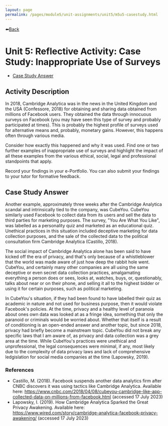 ```yaml
---
layout: page
permalink: /pages/module5/unit-assignments/unit5/m5u5-casestudy.html
---
```


⬅️[Back](/pages/module5/unit-assignments/unit5/m5u5.html)

# Unit 5: Reflective Activity: Case Study: Inappropriate Use of Surveys

-  [Case Study Answer](#case-study-answer)

## Activity Description

In 2018, Cambridge Analytica was in the news in the United Kingdom and the USA (Confessore, 2018) for obtaining and sharing data obtained from millions of Facebook users. They obtained the data through innocuous surveys on Facebook (you may have seen this type of survey and probably participated at times). This is probably the highest profile of surveys used for alternative means and, probably, monetary gains. However, this happens often through various media.

Consider how exactly this happened and why it was used. Find one or two further examples of inappropriate use of surveys and highlight the impact of all these examples from the various ethical, social, legal and professional standpoints that apply.

Record your findings in your e-Portfolio. You can also submit your findings to your tutor for formative feedback.

## Case Study Answer

Another example, approximately three weeks after the Cambridge Analytica scandal and intrinsically tied to the company, was CubeYou. CubeYou similarly used Facebook to collect data from its users and sell the data to third parties for marketing purposes. The survey, "You Are What You Like", was labelled as a personality quiz and marketed as an educational quiz. Unethical practices in this situation included deceptive marketing for data collection purposes, and the sale of the collected data to the political consultation firm Cambridge Analytica (Castillo, 2018).

The social impact of Cambridge Analytica alone has been said to have kicked off the era of privacy, and that's only because of a whistleblower that the world was made aware of just how deep the rabbit hole went. CubeYou, and certainly many other companies are all using the same deceptive or even secret data collection practices, amalgamating everything a person does or sees, looks at, watches, buys, or, questionably, talks about near or on their phone, and selling it all to the highest bidder or using it for certain purposes, such as political marketing.

In CubeYou's situation, if they had been found to have labelled their quiz as academic in nature and not used for business purpose, then it would violate Facebook's policies. At the time, privacy and a healthy level of paranoia about ones own data was looked at as a fringe idea, something that only the paranoid or criminals would be worried about. Whether that itself is a result of conditioning is an open-ended answer and another topic, but since 2018, privacy had briefly become a mainstream topic. CubeYou did not break any specific laws that I am aware of, as privacy and data collection was a grey area at the time. While CubeYou's practices were unethical and unprofessional, the legal consequences were minimal, if any, most likely due to the complexity of data privacy laws and lack of comprehensive ledgislation for social media companies at the time (Lapowsky, 2019).


### References

- Castillo, M. (2018). Facebook suspends another data analytics firm after CNBC discovers it was using tactics like Cambridge Analytica. Available here: https://www.cnbc.com/2018/04/08/cubeyou-cambridge-like-app-collected-data-on-millions-from-facebook.html (accessed 17 July 2023)
- Lapowsky, I. (2019). How Cambridge Analytica Sparked the Great Privacy Awakening. Available here: https://www.wired.com/story/cambridge-analytica-facebook-privacy-awakening/ (accessed 17 July 2023)
